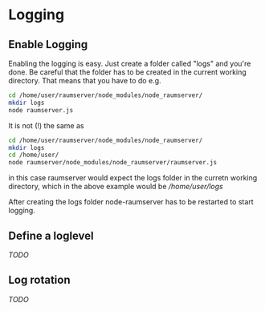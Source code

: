 # Logging

## Enable Logging
Enabling the logging is easy. Just create a folder called "logs" and you're done. 
Be careful that the folder has to be created in the current working directory. That means that you have to do e.g. 
```bash
cd /home/user/raumserver/node_modules/node_raumserver/
mkdir logs
node raumserver.js
```

It is not (!) the same as 
```bash
cd /home/user/raumserver/node_modules/node_raumserver/
mkdir logs
cd /home/user/
node raumserver/node_modules/node_raumserver/raumserver.js
```
in this case raumserver would expect the logs folder in the curretn working directory, which in the above example would be _/home/user/logs_

After creating the logs folder node-raumserver has to be restarted to start logging. 

## Define a loglevel
_TODO_

## Log rotation
_TODO_